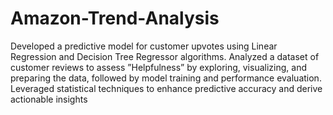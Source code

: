 # Amazon-Trend-Analysis
Developed a predictive model for customer upvotes using Linear Regression and Decision Tree Regressor algorithms. Analyzed a dataset of customer reviews to assess ”Helpfulness” by exploring, visualizing, and preparing the data, followed by model training and performance evaluation. Leveraged statistical techniques to enhance predictive accuracy and derive actionable insights
